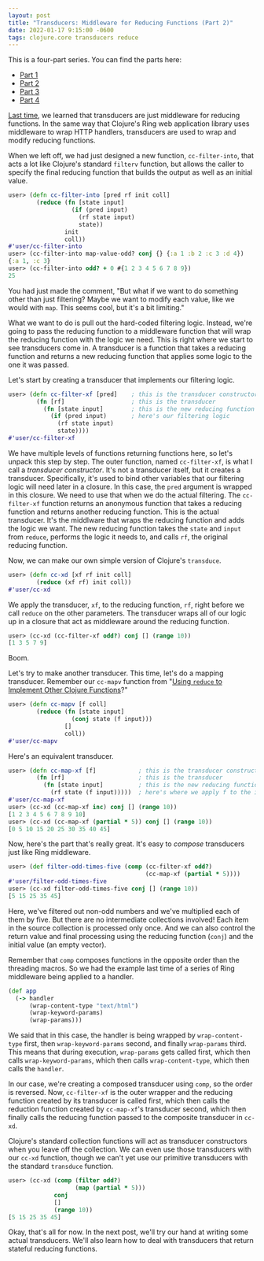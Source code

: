 ```yaml
---
layout: post
title: "Transducers: Middleware for Reducing Functions (Part 2)"
date: 2022-01-17 9:15:00 -0600
tags: clojure.core transducers reduce
---
```

This is a four-part series. You can find the parts here:
* [Part 1](/clojurecrazy/2022/01/16/transducers-middleware-for-reducing-functions-part-1.html)
* [Part 2](/clojurecrazy/2022/01/17/transducers-middleware-for-reducing-functions-part-2.html)
* [Part 3](/clojurecrazy/2022/01/18/transducers-middleware-for-reducing-functions-part-3.html)
* [Part 4](/clojurecrazy/2022/01/19/transducers-middleware-for-reducing-functions-part-4.html)

[Last time](/clojurecrazy/2022/01/16/transducers-middleware-for-reducing-functions-part-1.html), we learned that transducers are just middleware for
reducing functions. In the same way that Clojure's Ring web
application library uses middleware to wrap HTTP handlers, transducers
are used to wrap and modify reducing functions.

When we left off, we had just designed a new function,
`cc-filter-into`, that acts a lot like Clojure's standard `filterv`
function, but allows the caller to specify the final reducing function
that builds the output as well as an initial value.

```clojure
user> (defn cc-filter-into [pred rf init coll]
        (reduce (fn [state input]
                  (if (pred input)
                    (rf state input)
                    state))
                init
                coll))
#'user/cc-filter-into
user> (cc-filter-into map-value-odd? conj {} {:a 1 :b 2 :c 3 :d 4})
{:a 1, :c 3}
user> (cc-filter-into odd? + 0 #{1 2 3 4 5 6 7 8 9})
25
```

You had just made the comment, "But what if we want to do something other
than just filtering? Maybe we want to modify each value, like we would
with `map`. This seems cool, but it's a bit limiting."

What we want to do is pull out the hard-coded filtering
logic. Instead, we're going to pass the reducing function to a
middleware function that will wrap the reducing function with the
logic we need. This is right where we start to see transducers come
in. A transducer is a function that takes a reducing function and
returns a new reducing function that applies some logic to the one it
was passed.

Let's start by creating a transducer that implements our filtering
logic.

```clojure
user> (defn cc-filter-xf [pred]    ; this is the transducer constructor
        (fn [rf]                   ; this is the transducer
          (fn [state input]        ; this is the new reducing function wrapper
            (if (pred input)       ; here's our filtering logic
              (rf state input)
              state))))
#'user/cc-filter-xf
```

We have multiple levels of functions returning functions here, so
let's unpack this step by step. The outer function, named
`cc-filter-xf`, is what I call a _transducer constructor_. It's not a
transducer itself, but it creates a transducer. Specifically, it's
used to bind other variables that our filtering logic will need later
in a closure. In this case, the `pred` argument is wrapped in this
closure. We need to use that when we do the actual filtering. The
`cc-filter-xf` function returns an anonymous function that takes a
reducing function and returns another reducing function. This is the
actual transducer. It's the middlware that wraps the reducing function
and adds the logic we want. The new reducing function takes the
`state` and `input` from `reduce`, performs the logic it needs to, and
calls `rf`, the original reducing function.

Now, we can make our own simple version of Clojure's `transduce`.

```clojure
user> (defn cc-xd [xf rf init coll]
        (reduce (xf rf) init coll))
#'user/cc-xd
```

We apply the transducer, `xf`, to the reducing function, `rf`, right
before we call `reduce` on the other parameters. The transducer wraps
all of our logic up in a closure that act as middleware around the
reducing function.

```clojure
user> (cc-xd (cc-filter-xf odd?) conj [] (range 10))
[1 3 5 7 9]
```

Boom.

Let's try to make another transducer. This time, let's do a mapping
transducer. Remember our `cc-mapv` function from 
"[Using `reduce` to Implement Other Clojure Functions](/clojurecrazy/2022/01/10/using-reduce-to-implement-other-clojure-functions.html)?"

```clojure
user> (defn cc-mapv [f coll]
        (reduce (fn [state input]
                  (conj state (f input)))
                []
                coll))
#'user/cc-mapv
```

Here's an equivalent transducer.

```clojure
user> (defn cc-map-xf [f]            ; this is the transducer constructor
        (fn [rf]                     ; this is the transducer
          (fn [state input]          ; this is the new reducing function
            (rf state (f input)))))  ; here's where we apply f to the input
#'user/cc-map-xf
user> (cc-xd (cc-map-xf inc) conj [] (range 10))
[1 2 3 4 5 6 7 8 9 10]
user> (cc-xd (cc-map-xf (partial * 5)) conj [] (range 10))
[0 5 10 15 20 25 30 35 40 45]
```

Now, here's the part that's really great. It's easy to _compose_
transducers just like Ring middleware.

```clojure
user> (def filter-odd-times-five (comp (cc-filter-xf odd?)
                                       (cc-map-xf (partial * 5))))
#'user/filter-odd-times-five
user> (cc-xd filter-odd-times-five conj [] (range 10))
[5 15 25 35 45]
```

Here, we've filtered out non-odd numbers and we've multiplied each of
them by five. But there are no intermediate collections involved! Each
item in the source collection is processed only once. And we can also
control the return value and final processing using the reducing
function (`conj`) and the initial value (an empty vector).

Remember that `comp` composes functions in the opposite order than the
threading macros. So we had the example last time of a series of Ring
middleware being applied to a handler.

```clojure
(def app
  (-> handler
      (wrap-content-type "text/html")
      (wrap-keyword-params)
      (wrap-params)))
```

We said that in this case, the handler is being wrapped by
`wrap-content-type` first, then `wrap-keyword-params` second, and
finally `wrap-params` third. This means that during execution,
`wrap-params` gets called first, which then calls
`wrap-keyword-params`, which then calls `wrap-content-type`, which
then calls the `handler`.

In our case, we're creating a composed transducer using `comp`, so the
order is reversed. Now, `cc-filter-xf` is the outer wrapper
and the reducing function created by its transducer is called first,
which then calls the reduction function created by `cc-map-xf`'s
transducer second, which then finally calls the reducing function
passed to the composite transducer in `cc-xd`.

Clojure's standard collection functions will act as transducer
constructors when you leave off the collection. We can even use those
transducers with our `cc-xd` function, though we can't yet use our
primitive transducers with the standard `transduce` function.

```clojure
user> (cc-xd (comp (filter odd?)
                   (map (partial * 5)))
             conj
             []
             (range 10))
[5 15 25 35 45]
```

Okay, that's all for now. In the next post, we'll try our hand at
writing some actual transducers. We'll also learn how to deal with
transducers that return stateful reducing functions.

